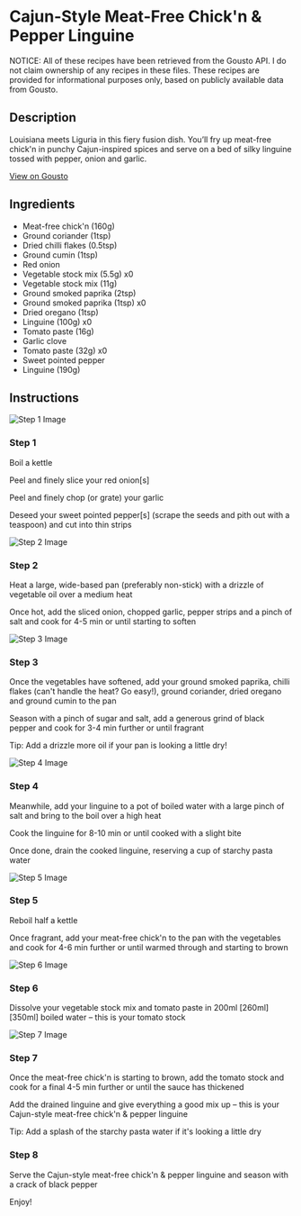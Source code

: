 # Cajun-Style Meat-Free Chick'n & Pepper Linguine

NOTICE: All of these recipes have been retrieved from the Gousto API. I do not claim ownership of any recipes in these files. These recipes are provided for informational purposes only, based on publicly available data from Gousto.

## Description

Louisiana meets Liguria in this fiery fusion dish. You’ll fry up meat-free chick'n in punchy Cajun-inspired spices and serve on a bed of silky linguine tossed with pepper, onion and garlic. 


[View on Gousto](https://www.gousto.co.uk/recipes/cookbook/cajun-style-meat-free-chicken-pepper-linguine)

## Ingredients

- Meat-free chick'n (160g)
- Ground coriander (1tsp)
- Dried chilli flakes (0.5tsp)
- Ground cumin (1tsp)
- Red onion
- Vegetable stock mix (5.5g) x0
- Vegetable stock mix (11g)
- Ground smoked paprika (2tsp)
- Ground smoked paprika (1tsp) x0
- Dried oregano (1tsp)
- Linguine (100g) x0
- Tomato paste (16g)
- Garlic clove
- Tomato paste (32g) x0
- Sweet pointed pepper
- Linguine (190g)

## Instructions

![Step 1 Image](https://production-media.gousto.co.uk/cms/recipe-step-image/Step-1-1675158997052-x200.jpg)

### Step 1

Boil a kettle

Peel and finely slice your red onion[s]

Peel and finely chop (or grate) your garlic

Deseed your sweet pointed pepper[s] (scrape the seeds and pith out with a teaspoon) and cut into thin strips

![Step 2 Image](https://production-media.gousto.co.uk/cms/recipe-step-image/Step-2-1675159002278-x200.jpg)

### Step 2

Heat a large, wide-based pan (preferably non-stick) with a drizzle of vegetable oil over a medium heat

Once hot, add the sliced onion, chopped garlic, pepper strips and a pinch of salt and cook for 4-5 min or until starting to soften

![Step 3 Image](https://production-media.gousto.co.uk/cms/recipe-step-image/Step-3-1675159009711-x200.jpg)

### Step 3

Once the vegetables have softened, add your ground smoked paprika, chilli flakes (can't handle the heat? Go easy!), ground coriander, dried oregano and ground cumin to the pan

Season with a pinch of sugar and salt, add a generous grind of black pepper and cook for 3-4 min further or until fragrant

Tip: Add a drizzle more oil if your pan is looking a little dry!

![Step 4 Image](https://production-media.gousto.co.uk/cms/recipe-step-image/Step-4-1675159026531-x200.jpg)

### Step 4

Meanwhile, add your linguine to a pot of boiled water with a large pinch of salt and bring to the boil over a high heat

Cook the linguine for 8-10 min or until cooked with a slight bite

Once done, drain the cooked linguine, reserving a cup of starchy pasta water

![Step 5 Image](https://production-media.gousto.co.uk/cms/recipe-step-image/Step-5-1675159032499-x200.jpg)

### Step 5

Reboil half a kettle

Once fragrant, add your meat-free chick'n to the pan with the vegetables and cook for 4-6 min further or until warmed through and starting to brown

![Step 6 Image](https://production-media.gousto.co.uk/cms/recipe-step-image/Step-6-1675159036361-x200.jpg)

### Step 6

Dissolve your vegetable stock mix and tomato paste in 200ml <span class="text-purple">[260ml] </span><span class="text-danger">[350ml] </span>boiled water – this is your tomato stock

![Step 7 Image](https://production-media.gousto.co.uk/cms/recipe-step-image/Step-7-1675159040851-x200.jpg)

### Step 7

Once the meat-free chick'n is starting to brown, add the tomato stock and cook for a final 4-5 min further or until the sauce has thickened

Add the drained linguine and give everything a good mix up – this is your Cajun-style meat-free chick'n & pepper linguine

Tip: Add a splash of the starchy pasta water if it's looking a little dry

### Step 8

Serve the Cajun-style meat-free chick'n & pepper linguine and season with a crack of black pepper

Enjoy!

